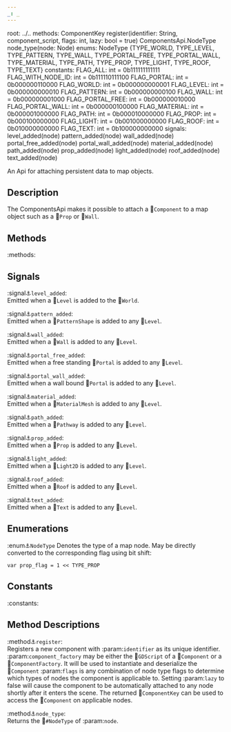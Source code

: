 ```yaml
---
_: _
---
```

root: ../..
methods:    ComponentKey register(identifier: String, component_script, flags: int, lazy: bool = true)
            ComponentsApi.NodeType node_type(node: Node)
enums:      NodeType {TYPE_WORLD, TYPE_LEVEL, TYPE_PATTERN, TYPE_WALL, TYPE_PORTAL_FREE, TYPE_PORTAL_WALL, TYPE_MATERIAL, TYPE_PATH, TYPE_PROP, TYPE_LIGHT, TYPE_ROOF, TYPE_TEXT}
constants:  FLAG_ALL:             int = 0b111111111111
            FLAG_WITH_NODE_ID:    int = 0b111110111100
            FLAG_PORTAL:          int = 0b000000110000
            FLAG_WORLD:           int = 0b000000000001
            FLAG_LEVEL:           int = 0b000000000010
            FLAG_PATTERN:         int = 0b000000000100
            FLAG_WALL:            int = 0b000000001000
            FLAG_PORTAL_FREE:     int = 0b000000010000
            FLAG_PORTAL_WALL:     int = 0b000000100000
            FLAG_MATERIAL:        int = 0b000001000000
            FLAG_PATH:            int = 0b000010000000
            FLAG_PROP:            int = 0b000100000000
            FLAG_LIGHT:           int = 0b001000000000
            FLAG_ROOF:            int = 0b010000000000
            FLAG_TEXT:            int = 0b100000000000
signals:    level_added(node)
            pattern_added(node)
            wall_added(node)
            portal_free_added(node)
            portal_wall_added(node)
            material_added(node)
            path_added(node)
            prop_added(node)
            light_added(node)
            roof_added(node)
            text_added(node)

An Api for attaching persistent data to map objects.

## Description
The ComponentsApi makes it possible to attach a :link:`Component` to a map object such as a :link:`Prop` or :link:`Wall`.

## Methods

:methods:

## Signals

:signal:anchor:`level_added`: <br>
<span class="indent">
Emitted when a :link:`Level` is added to the :link:`World`.
</span>

:signal:anchor:`pattern_added`: <br>
<span class="indent">
Emitted when a :link:`PatternShape` is added to any :link:`Level`.
</span>

:signal:anchor:`wall_added`: <br>
<span class="indent">
Emitted when a :link:`Wall` is added to any :link:`Level`.
</span>

:signal:anchor:`portal_free_added`: <br>
<span class="indent">
Emitted when a free standing :link:`Portal` is added to any :link:`Level`.
</span>

:signal:anchor:`portal_wall_added`: <br>
<span class="indent">
Emitted when a wall bound :link:`Portal` is added to any :link:`Level`.
</span>

:signal:anchor:`material_added`: <br>
<span class="indent">
Emitted when a :link:`MaterialMesh` is added to any :link:`Level`.
</span>

:signal:anchor:`path_added`: <br>
<span class="indent">
Emitted when a :link:`Pathway` is added to any :link:`Level`.
</span>

:signal:anchor:`prop_added`: <br>
<span class="indent">
Emitted when a :link:`Prop` is added to any :link:`Level`.
</span>

:signal:anchor:`light_added`: <br>
<span class="indent">
Emitted when a :link:`Light2D` is added to any :link:`Level`.
</span>

:signal:anchor:`roof_added`: <br>
<span class="indent">
Emitted when a :link:`Roof` is added to any :link:`Level`.
</span>

:signal:anchor:`text_added`: <br>
<span class="indent">
Emitted when a :link:`Text` is added to any :link:`Level`.
</span>

## Enumerations

:enum:anchor:`NodeType`
<span class="indent">
Denotes the type of a map node. May be directly converted to the corresponding flag using bit shift:
```gdscript
var prop_flag = 1 << TYPE_PROP
```
</span>

## Constants

:constants:

## Method Descriptions

:method:anchor:`register`: <br>
<span class="indent">
Registers a new component with :param:`identifier` as its unique identifier. :param:`component_factory` may be either the :link:`GDScript` of a :link:`Component` or a :link:`ComponentFactory`. It will be used to instantiate and deserialize the :link:`Component` :param:`flags` is any combination of node type flags to determine which types of nodes the component is applicable to. Setting :param:`lazy` to false will cause the component to be automatically attached to any node shortly after it enters the scene.
The returned :link:`ComponentKey` can be used to access the :link:`Component` on applicable nodes.
</span>

:method:anchor:`node_type`: <br>
<span class="indent">
Returns the :link:`#NodeType` of :param:`node`.
</span>